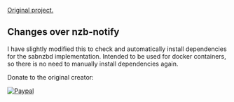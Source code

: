 [Original project.](https://github.com/caronc/nzb-notify)

## Changes over nzb-notify

I have slightly modified this to check and automatically install dependencies for the sabnzbd implementation. Intended to be used for docker containers, so there is no need to manually install dependencies again.

Donate to the original creator:

[![Paypal](http://repo.nuxref.com/pub/img/paypaldonate.svg)](https://www.paypal.com/cgi-bin/webscr?cmd=_s-xclick&hosted_button_id=MHANV39UZNQ5E)
